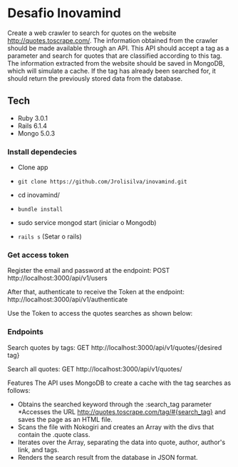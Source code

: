 # Desafio Inovamind 

Create a web crawler to search for quotes on the website http://quotes.toscrape.com/. 
The information obtained from the crawler should be made available through an API. 
This API should accept a tag as a parameter and search for quotes that are classified according to this tag. 
The information extracted from the website should be saved in MongoDB, which will simulate a cache. 
If the tag has already been searched for, it should return the previously stored data from the database.

## Tech
* Ruby 3.0.1
* Rails 6.1.4
* Mongo 5.0.3

### Install dependecies

* Clone app

* `git clone https://github.com/Jrolisilva/inovamind.git`

* cd inovamind/ 

* `bundle install`

* sudo service mongod start (iniciar o Mongodb)

* `rails s` (Setar o rails)

### Get access token

Register the email and password at the endpoint: POST http://localhost:3000/api/v1/users

After that, authenticate to receive the Token at the endpoint: http://localhost:3000/api/v1/authenticate

Use the Token to access the quotes searches as shown below:

### Endpoints
Search quotes by tags: GET http://localhost:3000/api/v1/quotes/{desired tag}

Search all quotes: GET http://localhost:3000/api/v1/quotes/

Features
The API uses MongoDB to create a cache with the tag searches as follows:

* Obtains the searched keyword through the :search_tag parameter
*Accesses the URL http://quotes.toscrape.com/tag/#{search_tag} and saves the page as an HTML file.
* Scans the file with Nokogiri and creates an Array with the divs that contain the .quote class.
* Iterates over the Array, separating the data into quote, author, author's link, and tags.
* Renders the search result from the database in JSON format.
